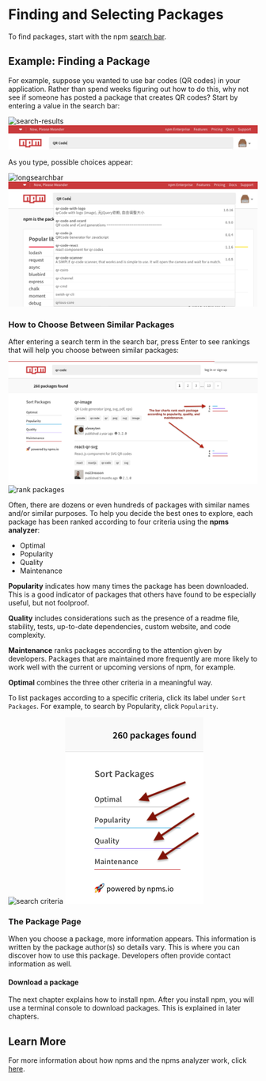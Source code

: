 <!--
title: 02 - How to find & select packages
featured: true
-->

# Finding and Selecting Packages

To find packages, start with the npm [search bar](https://www.npmjs.com).

## Example: Finding a Package

For example, suppose you wanted to use bar codes (QR codes) in your application. Rather than spend weeks figuring out how to do this, why not see if someone has posted a package that creates QR codes? Start by entering a value in the search bar:

![search-results](/images/small-search-bar-qr.png)
![search-results](small-search-bar-qr.png)

As you type, possible choices appear: 

![longsearchbar](/images/search-results-qr-scanner-what-is-npm.png)
![longsearchbar](search-results-qr-scanner-what-is-npm.png)

### How to Choose Between Similar Packages 

After entering a search term in the search bar, press Enter to see rankings that will help you choose between similar packages:

![rank packages](qr-image-help-u-choose.png)
![rank packages](/images/qr-image-help-u-choose.png)

Often, there are dozens or even hundreds of packages with similar names and/or similar purposes. To help you decide the best ones to explore, each package has been ranked according to four criteria using the **npms analyzer**: 

* Optimal
* Popularity
* Quality
* Maintenance

**Popularity** indicates how many times the package has been downloaded. This is a good indicator of packages that others have found to be especially useful, but not foolproof.

**Quality**  includes considerations such as the presence of a readme file, stability, tests, up-to-date dependencies, custom website, and code complexity. 

**Maintenance** ranks packages according to the attention given by developers. Packages that are maintained more frequently are more likely to work well with the current or upcoming versions of npm, for example. 

**Optimal** combines the three other criteria in a meaningful way. 

To list packages according to a specific criteria, click its label under `Sort Packages`. For example, to search by Popularity, click `Popularity`. 

![search criteria](/images/qr-sort-criteria-blowup.png)
![search criteria](qr-sort-criteria-blowup.png)

### The Package Page 

When you choose a package, more information appears. This information is written by the package author(s) so details vary. This is where you can discover how to use this package. Developers often provide contact information as well. 

#### Download a package

The next chapter explains how to install npm. After you install npm, you will use a terminal console to download packages. This is explained in later chapters.

## Learn More
For more information about how npms and the npms analyzer work, click [here](https://npms.io/about).  

